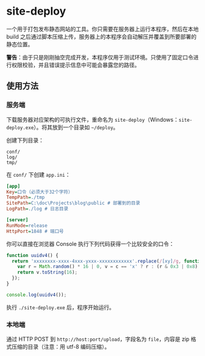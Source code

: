 # site-deploy

一个用于打包发布静态网站的工具。你只需要在服务器上运行本程序，然后在本地 build 之后通过脚本压缩上传，服务器上的本程序会自动解压并覆盖到所要部署的静态位置。

**警告**：由于只是刚刚抽空完成开发，本程序仅用于测试环境。只使用了固定口令进行权限校验，并且错误提示信息中可能会暴露您的路径。

## 使用方法

### 服务端

下载服务器对应架构的可执行文件，重命名为 `site-deploy`（Windows：`site-deploy.exe`）。将其放到一个目录如 `~/deploy`。

创建下列目录：

```
conf/
log/
tmp/
```

在 `conf/` 下创建 `app.ini`：

```ini
[app]
Key=口令（必须大于32个字符）
TempPath=./tmp
SitePath=C:\doc\Projects\blog\public # 部署到的目录
LogPath=./log # 日志目录

[server]
RunMode=release
HttpPort=1848 # 端口号
```

你可以直接在浏览器 Console 执行下列代码获得一个比较安全的口令：

```js
function uuidv4() {
  return 'xxxxxxxx-xxxx-4xxx-yxxx-xxxxxxxxxxxx'.replace(/[xy]/g, function(c) {
    var r = Math.random() * 16 | 0, v = c == 'x' ? r : (r & 0x3 | 0x8);
    return v.toString(16);
  });
}

console.log(uuidv4());
```

执行 `./site-deploy.exe` 后，程序开始运行。

### 本地端

通过 HTTP POST 到 `http://host:port/upload`，字段名为 `file`，内容是 zip 格式压缩的目录（注意：用 utf-8 编码压缩）。